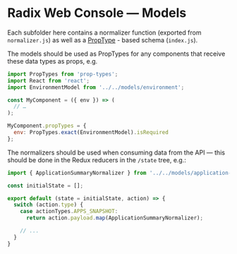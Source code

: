 # Radix Web Console — Models

Each subfolder here contains a normalizer function (exported from `normalizer.js`) as well as a [PropType](https://www.npmjs.com/package/prop-types) - based schema (`index.js`).

The models should be used as PropTypes for any components that receive these data types as props, e.g.

```jsx
import PropTypes from 'prop-types';
import React from 'react';
import EnvironmentModel from '../../models/environment';

const MyComponent = ({ env }) => (
  // …
);

MyComponent.propTypes = {
  env: PropTypes.exact(EnvironmentModel).isRequired
};
```

The normalizers should be used when consuming data from the API — this should be done in the Redux reducers in the `/state` tree, e.g.:

```jsx
import { ApplicationSummaryNormalizer } from '../../models/application-summary/normalizer';

const initialState = [];

export default (state = initialState, action) => {
  switch (action.type) {
    case actionTypes.APPS_SNAPSHOT:
      return action.payload.map(ApplicationSummaryNormalizer);

    // ...
  }
}
```
